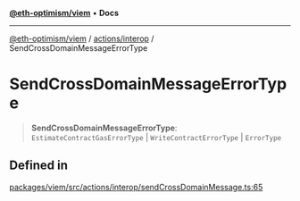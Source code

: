 [**@eth-optimism/viem**](../../../README.md) • **Docs**

***

[@eth-optimism/viem](../../../README.md) / [actions/interop](../README.md) / SendCrossDomainMessageErrorType

# SendCrossDomainMessageErrorType

> **SendCrossDomainMessageErrorType**: `EstimateContractGasErrorType` \| `WriteContractErrorType` \| `ErrorType`

## Defined in

[packages/viem/src/actions/interop/sendCrossDomainMessage.ts:65](https://github.com/ethereum-optimism/ecosystem/blob/8c0ceae82d8e909c0d00b4601d7c7276090774cc/packages/viem/src/actions/interop/sendCrossDomainMessage.ts#L65)
